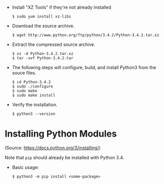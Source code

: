- Install "XZ Tools" if they're not already installed
  ```
  $ sudo yum install xz-libs
  ```

- Download the source archive.
  ```
  $ wget http://www.python.org/ftp/python/3.4.2/Python-3.4.2.tar.xz
  ```

- Extract the compressed source archive.
  ```
  $ xz -d Python-3.4.2.tar.xz
  $ tar -xvf Python-3.4.2.tar
  ```

- The following steps will configure, build, and install Python3 from the souce files.
  ```
  $ cd Python-3.4.2
  $ sudo ./configure
  $ sudo make
  $ sudo make install
  ```

- Verify the installation.
  ```
  $ python3 --version
  ```

Installing Python Modules
=========================
(Source:  https://docs.python.org/3/installing/)

Note that `pip` should already be installed with Python 3.4.

- Basic usage:
  ```
  $ python3 -m pip install <some-package>
  ```

